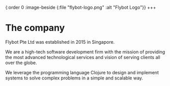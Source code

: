 {:order        0
 :image-beside {:file "flybot-logo.png" :alt "Flybot Logo"}}
+++

# The company

Flybot Pte Ltd was established in 2015 in Singapore.

We are a high-tech software development firm with the mission of providing the most advanced technological services and vision of serving clients all over the globe.

We leverage the programming language Clojure to design and implement systems to solve complex problems in a simple and scalable way.